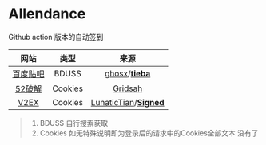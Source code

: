 # Allendance
Github action 版本的自动签到

|                 网站                 |  类型   |                             来源                             |
| :----------------------------------: | :-----: | :----------------------------------------------------------: |
| [百度贴吧](https://tieba.baidu.com/) |  BDUSS  | [ghosx](https://github.com/ghosx)/**[tieba](https://github.com/ghosx/tieba)** |
|  [52破解](https://www.52pojie.cn/)   | Cookies |  [Gridsah](https://www.52pojie.cn/thread-1220458-1-1.html)   |
|    [V2EX](https://www.v2ex.com/)     | Cookies | [LunaticTian](https://github.com/LunaticTian)/**[Signed](https://github.com/LunaticTian/Website-Signed-Gather)** |

> 1. BDUSS 自行搜索获取
> 2. Cookies 如无特殊说明即为登录后的请求中的Cookies全部文本
没有了
